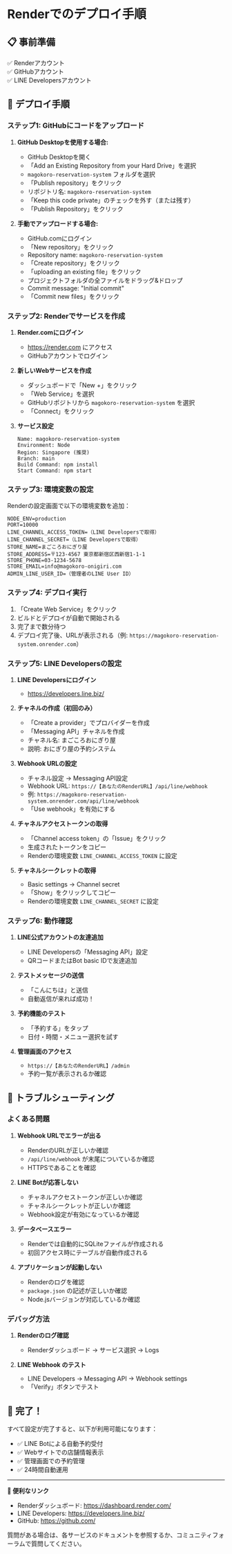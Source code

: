 # Renderでのデプロイ手順

## 📋 事前準備

✅ Renderアカウント  
✅ GitHubアカウント  
✅ LINE Developersアカウント  

## 🚀 デプロイ手順

### ステップ1: GitHubにコードをアップロード

1. **GitHub Desktopを使用する場合:**
   - GitHub Desktopを開く
   - 「Add an Existing Repository from your Hard Drive」を選択
   - `magokoro-reservation-system` フォルダを選択
   - 「Publish repository」をクリック
   - リポジトリ名: `magokoro-reservation-system`
   - 「Keep this code private」のチェックを外す（または残す）
   - 「Publish Repository」をクリック

2. **手動でアップロードする場合:**
   - GitHub.comにログイン
   - 「New repository」をクリック
   - Repository name: `magokoro-reservation-system`
   - 「Create repository」をクリック
   - 「uploading an existing file」をクリック
   - プロジェクトフォルダの全ファイルをドラッグ&ドロップ
   - Commit message: "Initial commit"
   - 「Commit new files」をクリック

### ステップ2: Renderでサービスを作成

1. **Render.comにログイン**
   - https://render.com にアクセス
   - GitHubアカウントでログイン

2. **新しいWebサービスを作成**
   - ダッシュボードで「New +」をクリック
   - 「Web Service」を選択
   - GitHubリポジトリから `magokoro-reservation-system` を選択
   - 「Connect」をクリック

3. **サービス設定**
   ```
   Name: magokoro-reservation-system
   Environment: Node
   Region: Singapore (推奨)
   Branch: main
   Build Command: npm install
   Start Command: npm start
   ```

### ステップ3: 環境変数の設定

Renderの設定画面で以下の環境変数を追加：

```env
NODE_ENV=production
PORT=10000
LINE_CHANNEL_ACCESS_TOKEN=（LINE Developersで取得）
LINE_CHANNEL_SECRET=（LINE Developersで取得）
STORE_NAME=まごころおにぎり屋
STORE_ADDRESS=〒123-4567 東京都新宿区西新宿1-1-1
STORE_PHONE=03-1234-5678
STORE_EMAIL=info@magokoro-onigiri.com
ADMIN_LINE_USER_ID=（管理者のLINE User ID）
```

### ステップ4: デプロイ実行

1. 「Create Web Service」をクリック
2. ビルドとデプロイが自動で開始される
3. 完了まで数分待つ
4. デプロイ完了後、URLが表示される（例: `https://magokoro-reservation-system.onrender.com`）

### ステップ5: LINE Developersの設定

1. **LINE Developersにログイン**
   - https://developers.line.biz/

2. **チャネルの作成（初回のみ）**
   - 「Create a provider」でプロバイダーを作成
   - 「Messaging API」チャネルを作成
   - チャネル名: まごころおにぎり屋
   - 説明: おにぎり屋の予約システム

3. **Webhook URLの設定**
   - チャネル設定 → Messaging API設定
   - Webhook URL: `https://【あなたのRenderURL】/api/line/webhook`
   - 例: `https://magokoro-reservation-system.onrender.com/api/line/webhook`
   - 「Use webhook」を有効にする

4. **チャネルアクセストークンの取得**
   - 「Channel access token」の「Issue」をクリック
   - 生成されたトークンをコピー
   - Renderの環境変数 `LINE_CHANNEL_ACCESS_TOKEN` に設定

5. **チャネルシークレットの取得**
   - Basic settings → Channel secret
   - 「Show」をクリックしてコピー
   - Renderの環境変数 `LINE_CHANNEL_SECRET` に設定

### ステップ6: 動作確認

1. **LINE公式アカウントの友達追加**
   - LINE Developersの「Messaging API」設定
   - QRコードまたはBot basic IDで友達追加

2. **テストメッセージの送信**
   - 「こんにちは」と送信
   - 自動返信が来れば成功！

3. **予約機能のテスト**
   - 「予約する」をタップ
   - 日付・時間・メニュー選択を試す

4. **管理画面のアクセス**
   - `https://【あなたのRenderURL】/admin`
   - 予約一覧が表示されるか確認

## 🔧 トラブルシューティング

### よくある問題

1. **Webhook URLでエラーが出る**
   - RenderのURLが正しいか確認
   - `/api/line/webhook` が末尾についているか確認
   - HTTPSであることを確認

2. **LINE Botが応答しない**
   - チャネルアクセストークンが正しいか確認
   - チャネルシークレットが正しいか確認
   - Webhook設定が有効になっているか確認

3. **データベースエラー**
   - Renderでは自動的にSQLiteファイルが作成される
   - 初回アクセス時にテーブルが自動作成される

4. **アプリケーションが起動しない**
   - Renderのログを確認
   - `package.json` の記述が正しいか確認
   - Node.jsバージョンが対応しているか確認

### デバッグ方法

1. **Renderのログ確認**
   - Renderダッシュボード → サービス選択 → Logs

2. **LINE Webhook のテスト**
   - LINE Developers → Messaging API → Webhook settings
   - 「Verify」ボタンでテスト

## 🎉 完了！

すべて設定が完了すると、以下が利用可能になります：

- ✅ LINE Botによる自動予約受付
- ✅ Webサイトでの店舗情報表示
- ✅ 管理画面での予約管理
- ✅ 24時間自動運用

---

**🔗 便利なリンク**

- Renderダッシュボード: https://dashboard.render.com/
- LINE Developers: https://developers.line.biz/
- GitHub: https://github.com/

質問がある場合は、各サービスのドキュメントを参照するか、コミュニティフォーラムで質問してください。 